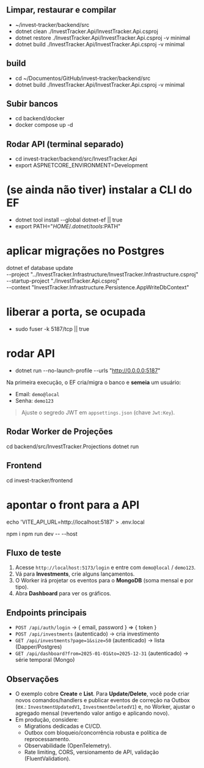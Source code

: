 ## Limpar, restaurar e compilar
- ~/invest-tracker/backend/src
- dotnet clean  ./InvestTracker.Api/InvestTracker.Api.csproj
- dotnet restore ./InvestTracker.Api/InvestTracker.Api.csproj -v minimal
- dotnet build   ./InvestTracker.Api/InvestTracker.Api.csproj -v minimal

## build
- cd ~/Documentos/GitHub/invest-tracker/backend/src
- dotnet build ./InvestTracker.Api/InvestTracker.Api.csproj -v minimal

## Subir bancos
- cd backend/docker
- docker compose up -d

## Rodar API (terminal separado)
- cd invest-tracker/backend/src/InvestTracker.Api
- export ASPNETCORE_ENVIRONMENT=Development

# (se ainda não tiver) instalar a CLI do EF
- dotnet tool install --global dotnet-ef || true
- export PATH="$HOME/.dotnet/tools:$PATH"

# aplicar migrações no Postgres
dotnet ef database update \
  --project "../InvestTracker.Infrastructure/InvestTracker.Infrastructure.csproj" \
  --startup-project "./InvestTracker.Api.csproj" \
  --context "InvestTracker.Infrastructure.Persistence.AppWriteDbContext"

# liberar a porta, se ocupada
- sudo fuser -k 5187/tcp || true

# rodar API
- dotnet run --no-launch-profile --urls "http://0.0.0.0:5187"


Na primeira execução, o EF cria/migra o banco e **semeia** um usuário:
- Email: `demo@local`
- Senha: `demo123`

> Ajuste o segredo JWT em `appsettings.json` (chave `Jwt:Key`).

## Rodar Worker de Projeções

cd backend/src/InvestTracker.Projections
dotnet run

## Frontend
cd invest-tracker/frontend

# apontar o front para a API
echo 'VITE_API_URL=http://localhost:5187' > .env.local

npm i
npm run dev -- --host


## Fluxo de teste
1. Acesse `http://localhost:5173/login` e entre com `demo@local` / `demo123`.
2. Vá para **Investments**, crie alguns lançamentos.
3. O Worker irá projetar os eventos para o **MongoDB** (soma mensal e por tipo).
4. Abra **Dashboard** para ver os gráficos.

## Endpoints principais
- `POST /api/auth/login` → { email, password } ⇒ { token }
- `POST /api/investments` (autenticado) → cria investimento
- `GET /api/investments?page=1&size=50` (autenticado) → lista (Dapper/Postgres)
- `GET /api/dashboard?from=2025-01-01&to=2025-12-31` (autenticado) → série temporal (Mongo)

## Observações
- O exemplo cobre **Create** e **List**. Para **Update/Delete**, você pode criar novos comandos/handlers e publicar eventos de correção na Outbox (ex.: `InvestmentUpdatedV1`, `InvestmentDeletedV1`) e, no Worker, ajustar o agregado mensal (revertendo valor antigo e aplicando novo).
- Em produção, considere:
  - Migrations dedicadas e CI/CD.
  - Outbox com bloqueio/concorrência robusta e política de reprocessamento.
  - Observabilidade (OpenTelemetry).
  - Rate limiting, CORS, versionamento de API, validação (FluentValidation).

